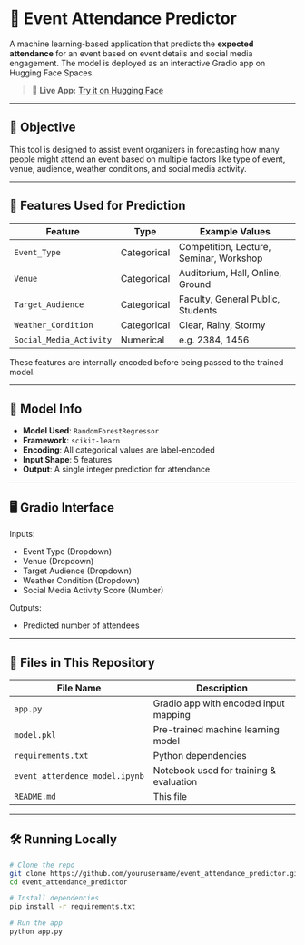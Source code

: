 
# 🎯 Event Attendance Predictor

A machine learning-based application that predicts the **expected attendance** for an event based on event details and social media engagement. The model is deployed as an interactive Gradio app on Hugging Face Spaces.

> 🚀 **Live App:** [Try it on Hugging Face](https://huggingface.co/spaces/kanchanyadav/event_attendence_predictor)

---

## 📌 Objective

This tool is designed to assist event organizers in forecasting how many people might attend an event based on multiple factors like type of event, venue, audience, weather conditions, and social media activity.

---

## 🧠 Features Used for Prediction

| Feature                | Type         | Example Values                             |
|------------------------|--------------|--------------------------------------------|
| `Event_Type`           | Categorical  | Competition, Lecture, Seminar, Workshop    |
| `Venue`                | Categorical  | Auditorium, Hall, Online, Ground           |
| `Target_Audience`      | Categorical  | Faculty, General Public, Students          |
| `Weather_Condition`    | Categorical  | Clear, Rainy, Stormy                       |
| `Social_Media_Activity`| Numerical    | e.g. 2384, 1456                             |

These features are internally encoded before being passed to the trained model.

---

## 🧠 Model Info

- **Model Used**: `RandomForestRegressor`
- **Framework**: `scikit-learn`
- **Encoding**: All categorical values are label-encoded
- **Input Shape**: 5 features
- **Output**: A single integer prediction for attendance

---

## 🖥️ Gradio Interface

Inputs:
- Event Type (Dropdown)
- Venue (Dropdown)
- Target Audience (Dropdown)
- Weather Condition (Dropdown)
- Social Media Activity Score (Number)

Outputs:
- Predicted number of attendees

---

## 📂 Files in This Repository

| File Name           | Description                                      |
|---------------------|--------------------------------------------------|
| `app.py`            | Gradio app with encoded input mapping            |
| `model.pkl`         | Pre-trained machine learning model               |
| `requirements.txt`  | Python dependencies                              |
| `event_attendence_model.ipynb` | Notebook used for training & evaluation  |
| `README.md`         | This file                                        |

---

## 🛠️ Running Locally

```bash
# Clone the repo
git clone https://github.com/yourusername/event_attendance_predictor.git
cd event_attendance_predictor

# Install dependencies
pip install -r requirements.txt

# Run the app
python app.py

